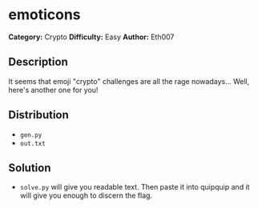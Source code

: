# emoticons
**Category:** Crypto
**Difficulty:** Easy
**Author:** Eth007

## Description

It seems that emoji "crypto" challenges are all the rage nowadays... Well, here's another one for you!

## Distribution

- `gen.py`
- `out.txt`

## Solution

- `solve.py` will give you readable text. Then paste it into quipquip and it will give you enough to discern the flag.
